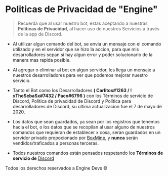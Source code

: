 # Politicas de Privacidad de "Engine"

> Recuerda que al usar nuestro bot, estas aceptando a nuestras **Politicas de Privacidad**, al hacer uso de nuestros Servicios a través de la app de Discord.

- Al utilizar algun comando del bot, se envia un mensaje con el comando utilizado y en el servidor que se hizo la accion, para que mis desarrolladores sepan si hay algun error y poder solucionarlo de la manera mas rapida posible.

- Al agregar o eliminar al bot en algun servidor, les llega un mensaje a nuestros desarrolladores para ver que podemos mejorar nuestro servicio.

- Tanto el Bot como los Desarrolladores **( Carlitos#1263 / ! xTheSebaSx#7432 / Paco#6796 )** con los Términos de servicio de Discord, Política de privacidad de Discord y Política para desarrolladores de Discord, su ultima actualizacion fue el 7 de mayo de 2020.

- Los datos que sean guardados, ya sean por los registros que tenemos hacia el bot, o los datos que se recopilan al usar alguno de nuestros comandos que requieran de establecer x cosa, seran guardados en un servidor privado propocionado por [BoxMine](https://boxmineworld.com/), y **nunca** serán vendidos/traficados a personas terceras.

- Todos nuestros comandos están pensados respetando los **Términos de servicio de** [Discord](https://discord.com) 

Todos los derechos reservados a Engine Devs ©️